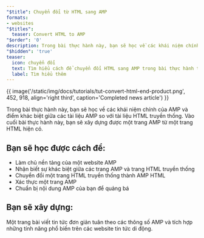 ```yaml
---
"$title": Chuyển đổi từ HTML sang AMP
formats:
- websites
"$titles":
  teaser: Convert HTML to AMP
"$order": '0'
description: Trong bài thực hành này, bạn sẽ học về các khái niệm chính của AMP và điểm khác biệt giữa các tài liệu AMP so với tài liệu HTML truyền thống. Vào cuối bài thực hành này
"$hidden": 'true'
teaser:
  icon: chuyển đổi
  text: Tìm hiểu cách để chuyển đổi HTML sang AMP trong bài thực hành từng bước này.
  label: Tìm hiểu thêm
---
```


{{ image('/static/img/docs/tutorials/tut-convert-html-end-product.png', 452, 918, align='right third', caption='Completed news article') }}

Trong bài thực hành này, bạn sẽ học về các khái niệm chính của AMP và điểm khác biệt giữa các tài liệu AMP so với tài liệu HTML truyền thống. Vào cuối bài thực hành này, bạn sẽ xây dựng được một trang AMP từ một trang HTML hiện có.

## Bạn sẽ học được cách để:

- Làm chủ nền tảng của một website AMP
- Nhận biết sự khác biệt giữa các trang AMP và trang HTML truyền thống
- Chuyển đổi một trang HTML truyền thống thành AMP HTML
- Xác thực một trang AMP
- Chuẩn bị nội dung AMP của bạn để quảng bá

## Bạn sẽ xây dựng:

Một trang bài viết tin tức đơn giản tuân theo các thông số AMP và tích hợp những tính năng phổ biến trên các website tin tức di động.
